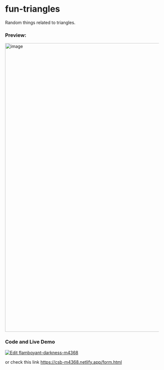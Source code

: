 # fun-triangles

Random things related to triangles.

### Preview:

<img width="946" alt="image" src="https://user-images.githubusercontent.com/59335572/143186536-dffd50fa-e3d3-4718-af1e-75564d5a6331.png">

### Code and Live Demo

[![Edit flamboyant-darkness-m4368](https://codesandbox.io/static/img/play-codesandbox.svg)](https://codesandbox.io/s/flamboyant-darkness-m4368?fontsize=14&hidenavigation=1&theme=dark)

or check this link https://csb-m4368.netlify.app/form.html
